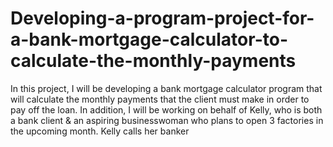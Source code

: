 # Developing-a-program-project-for-a-bank-mortgage-calculator-to-calculate-the-monthly-payments
In this project, I will be developing a bank mortgage calculator program that will calculate the monthly payments that the client must make in order to pay off the loan. In addition, I will be working on behalf of Kelly, who is both a bank client &amp; an aspiring businesswoman who plans to open 3 factories in the upcoming month. Kelly calls her banker
